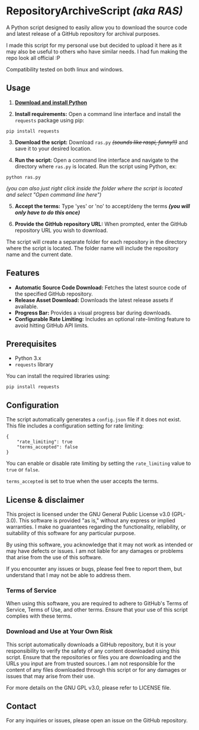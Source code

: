 # RepositoryArchiveScript *(aka RAS)*

A Python script designed to easily allow you to download the source code and latest release of a GitHub repository for archival purposes.

I made this script for my personal use but decided to upload it here as it may also be useful to others who have similar needs.
I had fun making the repo look all official :P

Compatibility tested on both linux and windows.

## Usage
1. **[Download and install Python](https://wiki.python.org/moin/BeginnersGuide/Download)** 

2. **Install requirements:** Open a command line interface and install the `requests` package using pip:
```
pip install requests
```
3. **Download the script:**
   Download `ras.py` ~~_(sounds like raspi, funny!!)_~~ and save it to your desired location.

4. **Run the script:**
   Open a command line interface and navigate to the directory where `ras.py` is located. Run the script using Python, ex:
```
python ras.py
```
*(you can also just right click inside the folder where the script is located and select "Open command line here")*

5. **Accept the terms:**
   Type 'yes' or 'no' to accept/deny the terms ***(you will only have to do this once)***

6. **Provide the GitHub repository URL:**
   When prompted, enter the GitHub repository URL you wish to download.

The script will create a separate folder for each repository in the directory where the script is located. The folder name will include the repository name and the current date.

## Features

- **Automatic Source Code Download:** Fetches the latest source code of the specified GitHub repository.
- **Release Asset Download:** Downloads the latest release assets if available.
- **Progress Bar:** Provides a visual progress bar during downloads.
- **Configurable Rate Limiting:** Includes an optional rate-limiting feature to avoid hitting GitHub API limits.

## Prerequisites

- Python 3.x
- `requests` library

You can install the required libraries using:

    pip install requests

## Configuration

The script automatically generates a `config.json` file if it does not exist. This file includes a configuration setting for rate limiting:

    {
        "rate_limiting": true
        "terms_accepted": false
    }

You can enable or disable rate limiting by setting the `rate_limiting` value to `true` or `false`.

`terms_accepted` is set to true when the user accepts the terms.

## License & disclaimer
This project is licensed under the GNU General Public License v3.0 (GPL-3.0). This software is provided "as is," without any express or implied warranties. I make no guarantees regarding the functionality, reliability, or suitability of this software for any particular purpose.

By using this software, you acknowledge that it may not work as intended or may have defects or issues. I am not liable for any damages or problems that arise from the use of this software.

If you encounter any issues or bugs, please feel free to report them, but understand that I may not be able to address them.

### Terms of Service

When using this software, you are required to adhere to GitHub's Terms of Service, Terms of Use, and other terms. Ensure that your use of this script complies with these terms.

### Download and Use at Your Own Risk

This script automatically downloads a GitHub repository, but it is your responsibility to verify the safety of any content downloaded using this script. Ensure that the repositories or files you are downloading and the URLs you input are from trusted sources. I am not responsible for the content of any files downloaded through this script or for any damages or issues that may arise from their use.

For more details on the GNU GPL v3.0, please refer to LICENSE file.

## Contact

For any inquiries or issues, please open an issue on the GitHub repository.
